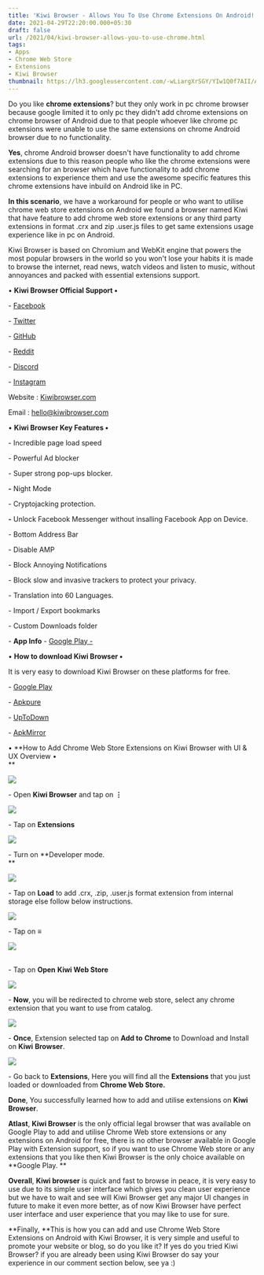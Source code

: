 ```yaml
---
title: 'Kiwi Browser - Allows You To Use Chrome Extensions On Android! '
date: 2021-04-29T22:20:00.000+05:30
draft: false
url: /2021/04/kiwi-browser-allows-you-to-use-chrome.html
tags: 
- Apps
- Chrome Web Store
- Extensions
- Kiwi Browser
thumbnail: https://lh3.googleusercontent.com/-wLiargXrSGY/YIw1Q0f7AII/AAAAAAAAEWQ/Ho3cMUG0W6UgQC4B0emCUmh0otqywKougCLcBGAsYHQ/s1600/1619801407073509-0.png "Kiwi Browser - Allows You To Use Chrome Extensions On Android!"
--- 
```


  

Do you like **chrome extensions**? but they only work in pc chrome browser because google limited it to only pc they didn't add chrome extensions on chrome browser of Android due to that people whoever like chrome pc extensions were unable to use the same extensions on chrome Android browser due to no functionality.   
  
**Yes**, chrome Android browser doesn't have functionality to add chrome extensions due to this reason people who like the chrome extensions were searching for an browser which have functionality to add chrome extensions to experience them and use the awesome specific features this chrome extensions have inbuild on Android like in PC.   
  
**In this scenario**, we have a workaround for people or who want to utilise chrome web store extensions on Android we found a browser named Kiwi that have feature to add chrome web store extensions or any third party extensions in format .crx and zip .user.js files to get same extensions usage experience like in pc on Android.   
  
Kiwi Browser is based on Chromium and WebKit engine that powers the most popular browsers in the world so you won't lose your habits it is made to browse the internet, read news, watch videos and listen to music, without annoyances and packed with essential extensions support. 

  
• **Kiwi Browser Official Support •**

\- [Facebook](https://www.facebook.com/kiwibrowser/)

\- [Twitter](https://twitter.com/kiwibrowser/)

\- [GitHub](https://github.com/kiwibrowser)

\- [Reddit](https://www.reddit.com/r/kiwibrowser)

\- [Discord](https://discord.gg/b6hVz26)

\- [Instagram](https://www.instagram.com/kiwibrowser/)

  

Website : [Kiwibrowser.com](http://Kiwibrowser.com)

Email : [hello@kiwibrowser.com](mailto:hello@kiwibrowser.com)

  

• **Kiwi Browser Key Features •**

  

\- Incredible page load speed

\- Powerful Ad blocker 

\- Super strong pop-ups blocker. 

**\-** Night Mode 

\- Cryptojacking protection. 

**\-** Unlock Facebook Messenger without insalling Facebook App on Device. 

\- Bottom Address Bar

\- Disable AMP

\- Block Annoying Notifications

\- Block slow and invasive trackers to protect your privacy.

\- Translation into 60 Languages.

\- Import / Export bookmarks

\- Custom Downloads folder

  

\- **App Info** - [Google Play -](https://play.google.com/store/apps/details?id=com.kiwibrowser.browser) 

  

• **How to download Kiwi Browser •**

It is very easy to download Kiwi Browser on these platforms for free. 

  
\- [Google Play](https://play.google.com/store/apps/details?id=com.kiwibrowser.browser)

\- [Apkpure](https://m.apkpure.com/kiwi-browser-fast-quiet/com.kiwibrowser.browser)

\- [UpToDown](https://kiwi-browser.en.uptodown.com/android)

\- [ApkMirror](https://www.apkmirror.com/apk/geometry-ou/kiwi-browser-fast-quiet/kiwi-browser-fast-quiet-upsilon-release/kiwi-browser-fast-quiet-upsilon-android-apk-download/)

  

• **How to Add Chrome Web Store Extensions on Kiwi Browser with UI & UX Overview •   
**  
  

 ![](https://lh3.googleusercontent.com/-OxtyDRGgUuI/YIw1PZP9QMI/AAAAAAAAEWM/mrIbjNkuVxglrANTsBRUweLRtfljPagPwCLcBGAsYHQ/s1600/1619801400516261-1.png) 

  
  
\- Open **Kiwi Browser** and tap on **⋮**  
  
  

 ![](https://lh3.googleusercontent.com/-GjClzRU6qmE/YIw1N_HByuI/AAAAAAAAEWI/tu1ark3KDy4pVzOBbjB2Y9SJzrbqoDjJQCLcBGAsYHQ/s1600/1619801390349136-2.png) 

  
  
\- Tap on **Extensions**  
  
  

 ![](https://lh3.googleusercontent.com/-kR-PdIXix1o/YIw1LQWzF8I/AAAAAAAAEWE/d7GZl49gVQ8-ZvP3Ge_5ECxmyGEG9L7cwCLcBGAsYHQ/s1600/1619801376851519-3.png) 

  
  
\- Turn on **Developer mode.   
**  
  

 ![](https://lh3.googleusercontent.com/-i2e1TGE9kQU/YIw1H-cYU9I/AAAAAAAAEWA/erMLGn3EXaAT1twuIPBflJfXH4tsZq8CwCLcBGAsYHQ/s1600/1619801368591756-4.png) 

  
  
\- Tap on **Load** to add .crx, .zip, .user.js format extension from internal storage else follow below instructions.   
  
  

 ![](https://lh3.googleusercontent.com/-4Sp2Y7Et0lU/YIw1Fz-Cc1I/AAAAAAAAEV8/BSm2MnWhrjIfd4XBiDmS3YTmhVv0CY0rwCLcBGAsYHQ/s1600/1619801364080371-5.png) 

  
  
\- Tap on **≡**  
  

 ![](https://lh3.googleusercontent.com/-GJEbvNtHPso/YIw1Euhcx6I/AAAAAAAAEV4/BU5l3LVvC4MyUdF2HsFwbV-0tRmr2s3lgCLcBGAsYHQ/s1600/1619801359424856-6.png) 

  
   
\- Tap on **Open** **Kiwi Web Store**  
  

 ![](https://lh3.googleusercontent.com/-sQOEapNdYbw/YIw1DZU2N3I/AAAAAAAAEV0/yfEpPPdSTgoHaCQ7vrK8yBgvtR2gBdw6QCLcBGAsYHQ/s1600/1619801352789412-7.png) 

  
  
  
\- **Now**, you will be redirected to chrome web store, select any chrome extension that you want to use from catalog.   
  

 ![](https://lh3.googleusercontent.com/--X0OmakWJxk/YIw1BzWP9jI/AAAAAAAAEVw/jSpI8rBwdhEWPMPsekH0j6pO0ldMf1KwgCLcBGAsYHQ/s1600/1619801346981384-8.png) 

  
  
  
\- **Once**, Extension selected tap on **Add to** **Chrome** to Download and Install on **Kiwi** **Browser**.

  

 ![](https://lh3.googleusercontent.com/-ZloEX2TS1Ac/YIw0_kkX9sI/AAAAAAAAEVs/lYR6vnAdjK4WtR2qixdoy7Cp71KNC2JEACLcBGAsYHQ/s1600/1619801313643935-9.png) 

  

\- Go back to **Extensions**, Here you will find all the **Extensions** that you just loaded or downloaded from **Chrome Web Store.** 

  

**Done**, You successfully learned how to add and utilise extensions on **Kiwi Browser**. 

  

**Atlast**, **Kiwi Browser** is the only official legal browser that was available on Google Play to add and utilise Chrome Web store extensions or any extensions on Android for free, there is no other browser available in Google Play with Extension support, so if you want to use Chrome Web store or any extensions that you like then Kiwi Browser is the only choice available on **Google Play. **

  

**Overall**, **Kiwi browser** is quick and fast to browse in peace, it is very easy to use due to its simple user interface which gives you clean user experience but we have to wait and see will Kiwi Browser get any major UI changes in future to make it even more better, as of now Kiwi Browser have perfect user interface and user experience that you may like to use for sure.   

  

**Finally, **This is how you can add and use Chrome Web Store Extensions on Android with Kiwi Browser, it is very simple and useful to promote your website or blog, so do you like it? If yes do you tried Kiwi Browser? if you are already been using Kiwi Browser do say your experience in our comment section below, see ya :)
